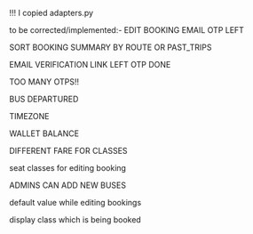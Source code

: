 !!! I copied adapters.py 


to be corrected/implemented:-
EDIT BOOKING EMAIL OTP LEFT

SORT BOOKING SUMMARY BY ROUTE OR PAST_TRIPS

EMAIL VERIFICATION LINK LEFT OTP DONE

TOO MANY OTPS!!

BUS DEPARTURED

TIMEZONE

WALLET BALANCE

DIFFERENT FARE FOR CLASSES

seat classes for editing booking

ADMINS CAN ADD NEW BUSES

default value while editing bookings 

display class which is being booked